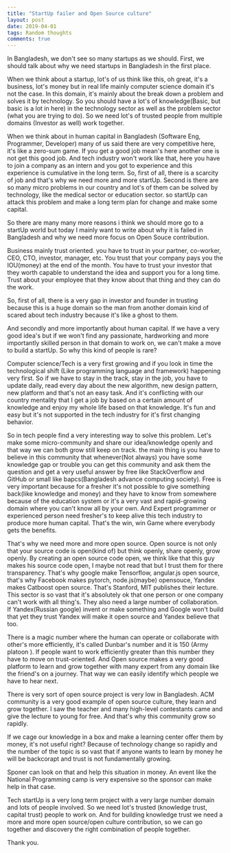 ```yaml
---
title: "StartUp failer and Open Source culture"
layout: post
date: 2019-04-01
tags: Random thoughts
comments: true
---
```




In Bangladesh, we don't see so many startups as we should. First, we should talk about why we need startups in Bangladesh in the first place.

When we think about a startup, lot's of us think like this, oh great, it's a business, lot's money but in real life mainly computer science domain it's not the case. In this domain, it's mainly about the break down a problem and solves it by technology. So you should have a lot's of knowledge(Basic, but basic is a lot in here) in the technology sector as well as the problem sector (what you are trying to do). So we need lot's of trusted people from multiple domains (Investor as well) work together. 

When we think about in human capital in Bangladesh (Software Eng, Programmer, Developer) many of us said there are very competitive here, it's like a zero-sum game. If you get a good job mean's here another one is not get this good job. And tech industry won't work like that, here you have to join a company as an intern and you got to experience and this experience is cumulative in the long term. So, first of all, there is a scarcity of job and that's why we need more and more startUp. Second is there are so many micro problems in our country and lot's of them can be solved by technology, like the medical sector or education sector. so startUp can attack this problem and make a long term plan for change and make some capital.  

So there are many many more reasons i think we should more go to a startUp world but today I mainly want to write about why it is failed in Bangladesh and why we need more focus on Open Souce contribution. 


Business mainly trust oriented. you have to trust in your partner, co-worker, CEO, CTO, investor, manager, etc. You trust that your company pays you the IOU(money) at the end of the month. You have to trust your investor that they worth capable to understand the idea and support you for a long time. Trust about your employee that they know about that thing and they can do the work. 

So, first of all, there is a very gap in investor and founder in trusting because this is a huge domain so the man from another domain kind of scared about tech industry because it's like a ghost to them. 

And secondly and more importantly about human capital. If we have a very good idea's but if we won't find any passionate, hardworking and more importantly skilled person in that domain to work on, we can't make a move to build a startUp. So why this kind of people is rare?

Computer science/Tech is a very first growing and if you look in time the technological shift (Like programming language and framework) happening very first. So if we have to stay in the track, stay in the job, you have to update daily, read every day about the new algorithm, new design pattern, new platform and that's not an easy task. And it's conflicting with our country mentality that I get a job by based on a certain amount of knowledge and enjoy my whole life based on that knowledge. It's fun and easy but it's not supported in the tech industry for it's first changing behavior.

So in tech people find a very interesting way to solve this problem. Let's make some micro-community and share our idea/knowledge openly and that way we can both grow still keep on track. the main thing is you have to believe in this community that whenever(Not always) you have some knowledge gap or trouble you can get this community and ask them the question and get a very useful answer by free like StackOverflow and GitHub or small like bapcs(Bangladesh advance computing society). Free is very important because for a fresher it's not possible to give something back(like knowledge and money) and they have to know from somewhere because of the education system or it's a very vast and rapid-growing domain where you can't know all by your own. And Expert programmer or experienced person need fresher's to keep alive this tech industry to produce more human capital. That's the win, win Game where everybody gets the benefits. 

That's why we need more and more open source. Open source is not only that your source code is open(kind of) but think openly, share openly, grow openly. By creating an open source code open, we think like that this guy makes his source code open, I maybe not read that but I trust them for there transparency.  That's why google make Tensorflow, angular.js open source, that's why Facebook makes pytorch, node.js(maybe) opensouce, Yandex makes Catboost open source. That's Stanford, MIT publishes their lecture. This sector is so vast that it's absolutely ok that one person or one company can't work with all thing's. They also need a large number of collaboration. If Yandex(Russian google) invent or make something and Google won't build that yet they trust Yandex will make it open source and Yandex believe that too.  

There is a magic number where the human can operate or collaborate with other's more efficiently, it's called Dunbar's number and it is 150 (Army platoon ). If people want to work efficiently greater than this number they have to move on trust-oriented. And Open source makes a very good platform to learn and grow together with many expert from any domain like the friend's on a journey. That way we can easily identify which people we have to hear next. 

There is very sort of open source project is very low in Bangladesh. ACM community is a very good example of open source culture, they learn and grow together. I saw the teacher and many high-level contestants came and give the lecture to young for free. And that's why this community grow so rapidly. 

If we cage our knowledge in a box and make a learning center offer them by money, it's not useful right? Because of technology change so rapidly and the number of the topic is so vast that if anyone wants to learn by money he will be backcorapt and trust is not fundamentally growing. 

Sponer can look on that and help this situation in money. An event like the National Programming camp is very expensive so the sponsor can make help in that case. 

Tech startUp is a very long term project with a very large number domain and lots of people involved. So we need lot's trusted (knowledge trust, capital trust) people to work on. And for building knowledge trust we need a more and more open source/open culture contribution, so we can go together and discovery the right combination of people together. 

Thank you.
